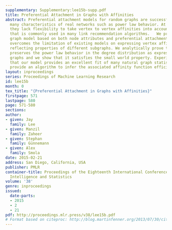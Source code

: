 ```yaml
---
supplementary: Supplementary:lee15b-supp.pdf
title: Preferential Attachment in Graphs with Affinities
abstract: Preferential attachment models for random graphs are successful in capturing
  many characteristics of real networks such as power law behavior. At the same time
  they lack flexibility to take vertex to vertex affinities into account, a feature
  that is commonly used in many link recommendation algorithms.   We propose a random
  graph model based on both node attributes and preferential attachment. This approach
  overcomes the limitation of existing models on expressing vertex affinity and on
  reflecting properties of different subgraphs. We analytically prove that our model
  preserves the power law behavior in the degree distribution as expressed by natural
  graphs and we show that it satisfies the small world property. Experiments show
  that our model provides an excellent fit of many natural graph statistics and we
  provide an algorithm to infer the associated affinity function efficiently.
layout: inproceedings
series: Proceedings of Machine Learning Research
id: lee15b
month: 0
tex_title: "{Preferential Attachment in Graphs with Affinities}"
firstpage: 571
lastpage: 580
page: 571-580
sections: 
author:
- given: Jay
  family: Lee
- given: Manzil
  family: Zaheer
- given: Stephan
  family: Günnemann
- given: Alex
  family: Smola
date: 2015-02-21
address: San Diego, California, USA
publisher: PMLR
container-title: Proceedings of the Eighteenth International Conference on Artificial
  Intelligence and Statistics
volume: '38'
genre: inproceedings
issued:
  date-parts:
  - 2015
  - 2
  - 21
pdf: http://proceedings.mlr.press/v38/lee15b.pdf
# Format based on citeproc: http://blog.martinfenner.org/2013/07/30/citeproc-yaml-for-bibliographies/
---
```

